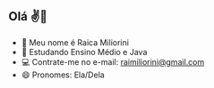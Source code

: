 ## Olá ✌️🙂


- 🐼 Meu nome é Raica Miliorini
- 📖 Estudando Ensino Médio e Java
- 💻 Contrate-me no e-mail: raimiliorini@gmail.com
- 😄 Pronomes: Ela/Dela
